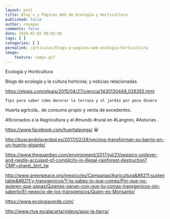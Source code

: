 ```yaml
---
layout: post
title: Blog´s y Páginas Web de Ecología y Horticultura
published: false
author: rosepac
comments: false
date: 2019-02-02 09:02:36
tags: [ ]
categories: [ ]
permalink: /articulos/blogs-y-paginas-web-ecologia-horticultura
image:
    feature: campo.gif
---
```

Ecología y Hortícultura
  
Blogs de ecología y la cultura hortícola; y noticias relacionadas.

https://elpais.com/elpais/2015/04/27/ciencia/1430130449_028355.html


  
    Tips para saber cómo decorar la terraza y el jardín por poco dinero
  




Huerta agrícola.. de consumo propio y venta de excedentes.
  
Aficionados a la #agricultura y el #mundo #rural en #Langreo, #Asturias .
  
https://www.facebook.com/huertalavega/ 😀
  
http://buscandolaverdad.es/2017/02/28/vecinos-transforman-su-barrio-en-un-huerto-gigante/
  

  
https://www.theguardian.com/environment/2017/jul/21/pepsico-unilever-and-nestle-accused-of-complicity-in-illegal-rainforest-destruction?CMP=share\_btn\_tw
  
http://www.greenpeace.org/mexico/es/Campanas/Agricultura&#8211;sustentable&#8211;y-transgenicos/Y-tu-sabes-lo-que-comes/Por-que-no-quieren-que-sepas/Quienes-ganan-con-que-tu-comas-transgenicos-sin-saberlo/El-negocio-de-los-transgenicos/Quien-es-Monsanto/
  
https://www.ecologiaverde.com/

http://www.rtve.es/alacarta/videos/aqui-la-tierra/